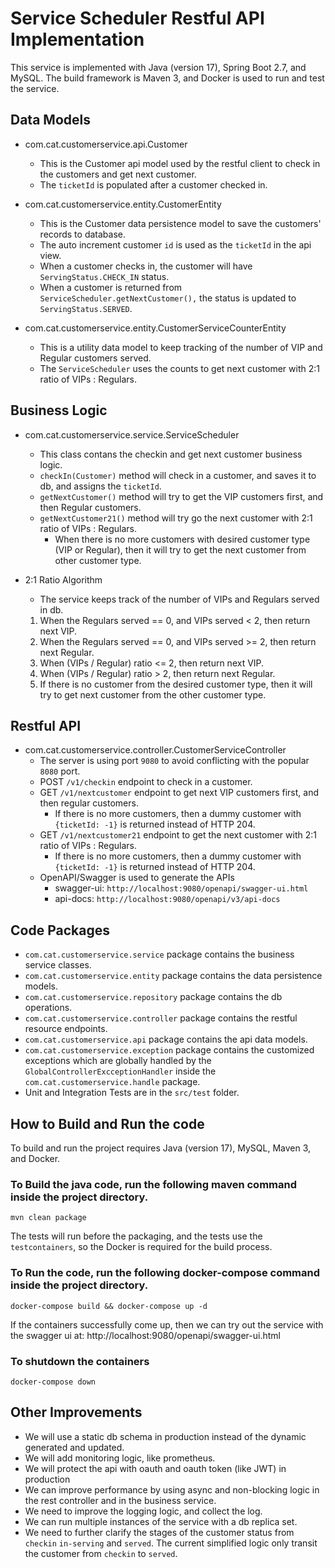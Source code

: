 # Service Scheduler Restful API Implementation

This service is implemented with Java (version 17), Spring Boot 2.7, and MySQL. 
The build framework is Maven 3, and Docker is used to run and test the service. 

## Data Models
* com.cat.customerservice.api.Customer 
  * This is the Customer api model used by the restful client to check in the customers and get next customer. 
  * The `ticketId` is populated after a customer checked in. 
  
* com.cat.customerservice.entity.CustomerEntity
  * This is the Customer data persistence model to save the customers' records to database.
  * The auto increment customer `id` is used as the `ticketId` in the api view. 
  * When a customer checks in, the customer will have `ServingStatus.CHECK_IN` status.
  * When a customer is returned from `ServiceScheduler.getNextCustomer(),` the status is updated to `ServingStatus.SERVED`. 
  
* com.cat.customerservice.entity.CustomerServiceCounterEntity
  * This is a utility data model to keep tracking of the number of VIP and Regular customers served. 
  * The `ServiceScheduler` uses the counts to get next customer with 2:1 ratio of VIPs : Regulars.

## Business Logic
* com.cat.customerservice.service.ServiceScheduler
  * This class contans the checkin and get next customer business logic. 
  * `checkIn(Customer)` method will check in a customer, and saves it to db, and assigns the `ticketId`.
  * `getNextCustomer()` method will try to get the VIP customers first, and then Regular customers. 
  * `getNextCustomer21()` method will try go the next customer with 2:1 ratio of VIPs : Regulars.
    * When there is no more customers with desired customer type (VIP or Regular), then it will try to 
      get the next customer from other customer type. 
  
* 2:1 Ratio Algorithm
  * The service keeps track of the number of VIPs and Regulars served in db.
  1. When the Regulars served == 0, and VIPs served < 2, then return next VIP.
  2. When the Regulars served == 0, and VIPs served >= 2, then return next Regular.
  3. When (VIPs / Regular) ratio <= 2, then return next VIP.
  4. When (VIPs / Regular) ratio > 2, then return next Regular.
  5. If there is no customer from the desired customer type, then it will try to get next customer from
     the other customer type. 
     
## Restful API
* com.cat.customerservice.controller.CustomerServiceController
  * The server is using port `9080` to avoid conflicting with the popular `8080` port.  
  * POST `/v1/checkin` endpoint to check in a customer.
  * GET `/v1/nextcustomer` endpoint to get next VIP customers first, and then regular customers.
    * If there is no more customers, then a dummy customer with `{ticketId: -1}` is returned instead of HTTP 204. 
  * GET `/v1/nextcustomer21` endpoint to get the next customer with 2:1 ratio of VIPs : Regulars.
    * If there is no more customers, then a dummy customer with `{ticketId: -1}` is returned instead of HTTP 204.
  * OpenAPI/Swagger is used to generate the APIs 
    * swagger-ui: `http://localhost:9080/openapi/swagger-ui.html`
    * api-docs: `http://localhost:9080/openapi/v3/api-docs`

## Code Packages
* `com.cat.customerservice.service` package contains the business service classes.
* `com.cat.customerservice.entity` package contains the data persistence models.
* `com.cat.customerservice.repository` package contains the db operations.
* `com.cat.customerservice.controller` package contains the restful resource endpoints.
* `com.cat.customerservice.api` package contains the api data models. 
* `com.cat.customerservice.exception` package contains the customized exceptions which are globally handled by
   the  `GlobalControllerExcceptionHandler` inside the `com.cat.customerservice.handle` package.
* Unit and Integration Tests are in the `src/test` folder. 

## How to Build and Run the code
To build and run the project requires Java (version 17), MySQL, Maven 3, and Docker. 

### To Build the java code, run the following maven command inside the project directory.
```
mvn clean package
```
The tests will run before the packaging, and the tests use the `testcontainers`, 
so the Docker is required for the build process. 

### To Run the code, run the following docker-compose command inside the project directory.
```
docker-compose build && docker-compose up -d
```
If the containers successfully come up, then we can try out the service with the swagger ui at:
http://localhost:9080/openapi/swagger-ui.html

### To shutdown the containers
```
docker-compose down
```

## Other Improvements
* We will use a static db schema in production instead of the dynamic generated and updated.
* We will add monitoring logic, like prometheus.
* We will protect the api with oauth and oauth token (like JWT) in production
* We can improve performance by using async and non-blocking logic in the rest controller and in the business service.
* We need to improve the logging logic, and collect the log. 
* We can run multiple instances of the service with a db replica set. 
* We need to further clarify the stages of the customer status from `checkin` `in-serving` and `served`.
  The current simplified logic only transit the customer from `checkin` to `served`. 